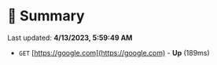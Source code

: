 # 📖 Summary
Last updated: **4/13/2023, 5:59:49 AM**

- `GET` [https://google.com](https://google.com) - **Up** (189ms)
